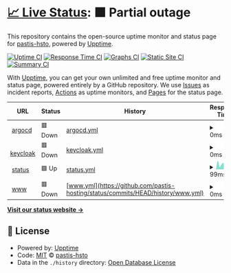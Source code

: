 # [📈 Live Status](https://status.pastis-hosting.net): <!--live status--> **🟧 Partial outage**

This repository contains the open-source uptime monitor and status page for [pastis-hsto](https://status.pastis-hosting.net), powered by [Upptime](https://github.com/upptime/upptime).

[![Uptime CI](https://github.com/pastis-hsto/status/workflows/Uptime%20CI/badge.svg)](https://github.com/pastis-hsto/status/actions?query=workflow%3A%22Uptime+CI%22)
[![Response Time CI](https://github.com/pastis-hsto/status/workflows/Response%20Time%20CI/badge.svg)](https://github.com/pastis-hsto/status/actions?query=workflow%3A%22Response+Time+CI%22)
[![Graphs CI](https://github.com/pastis-hsto/status/workflows/Graphs%20CI/badge.svg)](https://github.com/pastis-hsto/status/actions?query=workflow%3A%22Graphs+CI%22)
[![Static Site CI](https://github.com/pastis-hsto/status/workflows/Static%20Site%20CI/badge.svg)](https://github.com/pastis-hsto/status/actions?query=workflow%3A%22Static+Site+CI%22)
[![Summary CI](https://github.com/pastis-hsto/status/workflows/Summary%20CI/badge.svg)](https://github.com/pastis-hsto/status/actions?query=workflow%3A%22Summary+CI%22)

With [Upptime](https://upptime.js.org), you can get your own unlimited and free uptime monitor and status page, powered entirely by a GitHub repository. We use [Issues](https://github.com/pastis-hsto/status/issues) as incident reports, [Actions](https://github.com/pastis-hsto/status/actions) as uptime monitors, and [Pages](https://status.pastis-hosting.net) for the status page.

<!--start: status pages-->
<!-- This summary is generated by Upptime (https://github.com/upptime/upptime) -->
<!-- Do not edit this manually, your changes will be overwritten -->
<!-- prettier-ignore -->
| URL | Status | History | Response Time | Uptime |
| --- | ------ | ------- | ------------- | ------ |
| <img alt="" src="https://icons.duckduckgo.com/ip3/argocd.pastis-hosting.net.ico" height="13"> [argocd](https://argocd.pastis-hosting.net) | 🟥 Down | [argocd.yml](https://github.com/pastis-hosting/status/commits/HEAD/history/argocd.yml) | <details><summary><img alt="Response time graph" src="./graphs/argocd/response-time-week.png" height="20"> 0ms</summary><br><a href="https://status.pastis-hosting.net/history/argocd"><img alt="Response time 431" src="https://img.shields.io/endpoint?url=https%3A%2F%2Fraw.githubusercontent.com%2Fpastis-hosting%2Fstatus%2FHEAD%2Fapi%2Fargocd%2Fresponse-time.json"></a><br><a href="https://status.pastis-hosting.net/history/argocd"><img alt="24-hour response time 0" src="https://img.shields.io/endpoint?url=https%3A%2F%2Fraw.githubusercontent.com%2Fpastis-hosting%2Fstatus%2FHEAD%2Fapi%2Fargocd%2Fresponse-time-day.json"></a><br><a href="https://status.pastis-hosting.net/history/argocd"><img alt="7-day response time 0" src="https://img.shields.io/endpoint?url=https%3A%2F%2Fraw.githubusercontent.com%2Fpastis-hosting%2Fstatus%2FHEAD%2Fapi%2Fargocd%2Fresponse-time-week.json"></a><br><a href="https://status.pastis-hosting.net/history/argocd"><img alt="30-day response time 0" src="https://img.shields.io/endpoint?url=https%3A%2F%2Fraw.githubusercontent.com%2Fpastis-hosting%2Fstatus%2FHEAD%2Fapi%2Fargocd%2Fresponse-time-month.json"></a><br><a href="https://status.pastis-hosting.net/history/argocd"><img alt="1-year response time 431" src="https://img.shields.io/endpoint?url=https%3A%2F%2Fraw.githubusercontent.com%2Fpastis-hosting%2Fstatus%2FHEAD%2Fapi%2Fargocd%2Fresponse-time-year.json"></a></details> | <details><summary><a href="https://status.pastis-hosting.net/history/argocd">100.00%</a></summary><a href="https://status.pastis-hosting.net/history/argocd"><img alt="All-time uptime 51.84%" src="https://img.shields.io/endpoint?url=https%3A%2F%2Fraw.githubusercontent.com%2Fpastis-hosting%2Fstatus%2FHEAD%2Fapi%2Fargocd%2Fuptime.json"></a><br><a href="https://status.pastis-hosting.net/history/argocd"><img alt="24-hour uptime 100.00%" src="https://img.shields.io/endpoint?url=https%3A%2F%2Fraw.githubusercontent.com%2Fpastis-hosting%2Fstatus%2FHEAD%2Fapi%2Fargocd%2Fuptime-day.json"></a><br><a href="https://status.pastis-hosting.net/history/argocd"><img alt="7-day uptime 100.00%" src="https://img.shields.io/endpoint?url=https%3A%2F%2Fraw.githubusercontent.com%2Fpastis-hosting%2Fstatus%2FHEAD%2Fapi%2Fargocd%2Fuptime-week.json"></a><br><a href="https://status.pastis-hosting.net/history/argocd"><img alt="30-day uptime 100.00%" src="https://img.shields.io/endpoint?url=https%3A%2F%2Fraw.githubusercontent.com%2Fpastis-hosting%2Fstatus%2FHEAD%2Fapi%2Fargocd%2Fuptime-month.json"></a><br><a href="https://status.pastis-hosting.net/history/argocd"><img alt="1-year uptime 51.84%" src="https://img.shields.io/endpoint?url=https%3A%2F%2Fraw.githubusercontent.com%2Fpastis-hosting%2Fstatus%2FHEAD%2Fapi%2Fargocd%2Fuptime-year.json"></a></details>
| <img alt="" src="https://icons.duckduckgo.com/ip3/keycloak.pastis-hosting.net.ico" height="13"> [keycloak](https://keycloak.pastis-hosting.net) | 🟥 Down | [keycloak.yml](https://github.com/pastis-hosting/status/commits/HEAD/history/keycloak.yml) | <details><summary><img alt="Response time graph" src="./graphs/keycloak/response-time-week.png" height="20"> 0ms</summary><br><a href="https://status.pastis-hosting.net/history/keycloak"><img alt="Response time 462" src="https://img.shields.io/endpoint?url=https%3A%2F%2Fraw.githubusercontent.com%2Fpastis-hosting%2Fstatus%2FHEAD%2Fapi%2Fkeycloak%2Fresponse-time.json"></a><br><a href="https://status.pastis-hosting.net/history/keycloak"><img alt="24-hour response time 0" src="https://img.shields.io/endpoint?url=https%3A%2F%2Fraw.githubusercontent.com%2Fpastis-hosting%2Fstatus%2FHEAD%2Fapi%2Fkeycloak%2Fresponse-time-day.json"></a><br><a href="https://status.pastis-hosting.net/history/keycloak"><img alt="7-day response time 0" src="https://img.shields.io/endpoint?url=https%3A%2F%2Fraw.githubusercontent.com%2Fpastis-hosting%2Fstatus%2FHEAD%2Fapi%2Fkeycloak%2Fresponse-time-week.json"></a><br><a href="https://status.pastis-hosting.net/history/keycloak"><img alt="30-day response time 0" src="https://img.shields.io/endpoint?url=https%3A%2F%2Fraw.githubusercontent.com%2Fpastis-hosting%2Fstatus%2FHEAD%2Fapi%2Fkeycloak%2Fresponse-time-month.json"></a><br><a href="https://status.pastis-hosting.net/history/keycloak"><img alt="1-year response time 462" src="https://img.shields.io/endpoint?url=https%3A%2F%2Fraw.githubusercontent.com%2Fpastis-hosting%2Fstatus%2FHEAD%2Fapi%2Fkeycloak%2Fresponse-time-year.json"></a></details> | <details><summary><a href="https://status.pastis-hosting.net/history/keycloak">100.00%</a></summary><a href="https://status.pastis-hosting.net/history/keycloak"><img alt="All-time uptime 53.35%" src="https://img.shields.io/endpoint?url=https%3A%2F%2Fraw.githubusercontent.com%2Fpastis-hosting%2Fstatus%2FHEAD%2Fapi%2Fkeycloak%2Fuptime.json"></a><br><a href="https://status.pastis-hosting.net/history/keycloak"><img alt="24-hour uptime 100.00%" src="https://img.shields.io/endpoint?url=https%3A%2F%2Fraw.githubusercontent.com%2Fpastis-hosting%2Fstatus%2FHEAD%2Fapi%2Fkeycloak%2Fuptime-day.json"></a><br><a href="https://status.pastis-hosting.net/history/keycloak"><img alt="7-day uptime 100.00%" src="https://img.shields.io/endpoint?url=https%3A%2F%2Fraw.githubusercontent.com%2Fpastis-hosting%2Fstatus%2FHEAD%2Fapi%2Fkeycloak%2Fuptime-week.json"></a><br><a href="https://status.pastis-hosting.net/history/keycloak"><img alt="30-day uptime 100.00%" src="https://img.shields.io/endpoint?url=https%3A%2F%2Fraw.githubusercontent.com%2Fpastis-hosting%2Fstatus%2FHEAD%2Fapi%2Fkeycloak%2Fuptime-month.json"></a><br><a href="https://status.pastis-hosting.net/history/keycloak"><img alt="1-year uptime 53.35%" src="https://img.shields.io/endpoint?url=https%3A%2F%2Fraw.githubusercontent.com%2Fpastis-hosting%2Fstatus%2FHEAD%2Fapi%2Fkeycloak%2Fuptime-year.json"></a></details>
| <img alt="" src="https://icons.duckduckgo.com/ip3/status.pastis-hosting.net.ico" height="13"> [status](https://status.pastis-hosting.net) | 🟩 Up | [status.yml](https://github.com/pastis-hosting/status/commits/HEAD/history/status.yml) | <details><summary><img alt="Response time graph" src="./graphs/status/response-time-week.png" height="20"> 99ms</summary><br><a href="https://status.pastis-hosting.net/history/status"><img alt="Response time 132" src="https://img.shields.io/endpoint?url=https%3A%2F%2Fraw.githubusercontent.com%2Fpastis-hosting%2Fstatus%2FHEAD%2Fapi%2Fstatus%2Fresponse-time.json"></a><br><a href="https://status.pastis-hosting.net/history/status"><img alt="24-hour response time 153" src="https://img.shields.io/endpoint?url=https%3A%2F%2Fraw.githubusercontent.com%2Fpastis-hosting%2Fstatus%2FHEAD%2Fapi%2Fstatus%2Fresponse-time-day.json"></a><br><a href="https://status.pastis-hosting.net/history/status"><img alt="7-day response time 99" src="https://img.shields.io/endpoint?url=https%3A%2F%2Fraw.githubusercontent.com%2Fpastis-hosting%2Fstatus%2FHEAD%2Fapi%2Fstatus%2Fresponse-time-week.json"></a><br><a href="https://status.pastis-hosting.net/history/status"><img alt="30-day response time 126" src="https://img.shields.io/endpoint?url=https%3A%2F%2Fraw.githubusercontent.com%2Fpastis-hosting%2Fstatus%2FHEAD%2Fapi%2Fstatus%2Fresponse-time-month.json"></a><br><a href="https://status.pastis-hosting.net/history/status"><img alt="1-year response time 132" src="https://img.shields.io/endpoint?url=https%3A%2F%2Fraw.githubusercontent.com%2Fpastis-hosting%2Fstatus%2FHEAD%2Fapi%2Fstatus%2Fresponse-time-year.json"></a></details> | <details><summary><a href="https://status.pastis-hosting.net/history/status">100.00%</a></summary><a href="https://status.pastis-hosting.net/history/status"><img alt="All-time uptime 0.00%" src="https://img.shields.io/endpoint?url=https%3A%2F%2Fraw.githubusercontent.com%2Fpastis-hosting%2Fstatus%2FHEAD%2Fapi%2Fstatus%2Fuptime.json"></a><br><a href="https://status.pastis-hosting.net/history/status"><img alt="24-hour uptime 100.00%" src="https://img.shields.io/endpoint?url=https%3A%2F%2Fraw.githubusercontent.com%2Fpastis-hosting%2Fstatus%2FHEAD%2Fapi%2Fstatus%2Fuptime-day.json"></a><br><a href="https://status.pastis-hosting.net/history/status"><img alt="7-day uptime 100.00%" src="https://img.shields.io/endpoint?url=https%3A%2F%2Fraw.githubusercontent.com%2Fpastis-hosting%2Fstatus%2FHEAD%2Fapi%2Fstatus%2Fuptime-week.json"></a><br><a href="https://status.pastis-hosting.net/history/status"><img alt="30-day uptime 100.00%" src="https://img.shields.io/endpoint?url=https%3A%2F%2Fraw.githubusercontent.com%2Fpastis-hosting%2Fstatus%2FHEAD%2Fapi%2Fstatus%2Fuptime-month.json"></a><br><a href="https://status.pastis-hosting.net/history/status"><img alt="1-year uptime 0.00%" src="https://img.shields.io/endpoint?url=https%3A%2F%2Fraw.githubusercontent.com%2Fpastis-hosting%2Fstatus%2FHEAD%2Fapi%2Fstatus%2Fuptime-year.json"></a></details>
| <img alt="" src="https://icons.duckduckgo.com/ip3/www.pastis-hosting.net.ico" height="13"> [www](https://www.pastis-hosting.net) | 🟥 Down | [www.yml](https://github.com/pastis-hosting/status/commits/HEAD/history/www.yml) | <details><summary><img alt="Response time graph" src="./graphs/www/response-time-week.png" height="20"> 0ms</summary><br><a href="https://status.pastis-hosting.net/history/www"><img alt="Response time 455" src="https://img.shields.io/endpoint?url=https%3A%2F%2Fraw.githubusercontent.com%2Fpastis-hosting%2Fstatus%2FHEAD%2Fapi%2Fwww%2Fresponse-time.json"></a><br><a href="https://status.pastis-hosting.net/history/www"><img alt="24-hour response time 0" src="https://img.shields.io/endpoint?url=https%3A%2F%2Fraw.githubusercontent.com%2Fpastis-hosting%2Fstatus%2FHEAD%2Fapi%2Fwww%2Fresponse-time-day.json"></a><br><a href="https://status.pastis-hosting.net/history/www"><img alt="7-day response time 0" src="https://img.shields.io/endpoint?url=https%3A%2F%2Fraw.githubusercontent.com%2Fpastis-hosting%2Fstatus%2FHEAD%2Fapi%2Fwww%2Fresponse-time-week.json"></a><br><a href="https://status.pastis-hosting.net/history/www"><img alt="30-day response time 0" src="https://img.shields.io/endpoint?url=https%3A%2F%2Fraw.githubusercontent.com%2Fpastis-hosting%2Fstatus%2FHEAD%2Fapi%2Fwww%2Fresponse-time-month.json"></a><br><a href="https://status.pastis-hosting.net/history/www"><img alt="1-year response time 455" src="https://img.shields.io/endpoint?url=https%3A%2F%2Fraw.githubusercontent.com%2Fpastis-hosting%2Fstatus%2FHEAD%2Fapi%2Fwww%2Fresponse-time-year.json"></a></details> | <details><summary><a href="https://status.pastis-hosting.net/history/www">100.00%</a></summary><a href="https://status.pastis-hosting.net/history/www"><img alt="All-time uptime 59.73%" src="https://img.shields.io/endpoint?url=https%3A%2F%2Fraw.githubusercontent.com%2Fpastis-hosting%2Fstatus%2FHEAD%2Fapi%2Fwww%2Fuptime.json"></a><br><a href="https://status.pastis-hosting.net/history/www"><img alt="24-hour uptime 100.00%" src="https://img.shields.io/endpoint?url=https%3A%2F%2Fraw.githubusercontent.com%2Fpastis-hosting%2Fstatus%2FHEAD%2Fapi%2Fwww%2Fuptime-day.json"></a><br><a href="https://status.pastis-hosting.net/history/www"><img alt="7-day uptime 100.00%" src="https://img.shields.io/endpoint?url=https%3A%2F%2Fraw.githubusercontent.com%2Fpastis-hosting%2Fstatus%2FHEAD%2Fapi%2Fwww%2Fuptime-week.json"></a><br><a href="https://status.pastis-hosting.net/history/www"><img alt="30-day uptime 100.00%" src="https://img.shields.io/endpoint?url=https%3A%2F%2Fraw.githubusercontent.com%2Fpastis-hosting%2Fstatus%2FHEAD%2Fapi%2Fwww%2Fuptime-month.json"></a><br><a href="https://status.pastis-hosting.net/history/www"><img alt="1-year uptime 59.73%" src="https://img.shields.io/endpoint?url=https%3A%2F%2Fraw.githubusercontent.com%2Fpastis-hosting%2Fstatus%2FHEAD%2Fapi%2Fwww%2Fuptime-year.json"></a></details>

<!--end: status pages-->

[**Visit our status website →**](https://status.pastis-hosting.net)

## 📄 License

- Powered by: [Upptime](https://github.com/upptime/upptime)
- Code: [MIT](./LICENSE) © [pastis-hsto](https://status.pastis-hosting.net)
- Data in the `./history` directory: [Open Database License](https://opendatacommons.org/licenses/odbl/1-0/)

